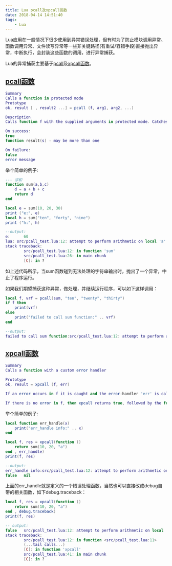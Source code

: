 ```yaml
---
title: Lua pcall及xpcall函数
date: 2018-04-14 14:51:40
tags: 
    - Lua
---
```


Lua应用在一般情况下很少使用到异常错误处理，但有时为了防止模块调用异常、函数调用异常、文件读写异常等一些非关键路径(有重试/容错手段)直接抛出异常，中断执行，会封装这些函数的调用，进行异常捕获。

Lua的异常捕获主要基于[pcall](https://www.lua.org/pil/8.4.html)及[xpcall函数](https://www.lua.org/pil/8.5.html)。

[pcall函数](https://www.gammon.com.au/scripts/doc.php?lua=pcall)
--

```Lua
Summary
Calls a function in protected mode
Prototype
ok, result [ , result2 ...] = pcall (f, arg1, arg2, ...)

Description
Calls function f with the supplied arguments in protected mode. Catches errors and returns:

On success:
true
function result(s) - may be more than one

On failure:
false
error message
```

举个简单的例子:
```Lua
--- 求和
function sum(a,b,c)
    d = a + b + c
    return d
end

local e = sum(10, 20, 30)
print ("e:", e)
local h = sum("ten", "forty", "nine")
print ("h:", h)

--output:
e:      60
lua: src/pcall_test.lua:12: attempt to perform arithmetic on local 'a' (a string value)
stack traceback:
        src/pcall_test.lua:12: in function 'sum'
        src/pcall_test.lua:26: in main chunk
        [C]: in ?
```
如上述代码所示，当sum函数碰到无法处理的字符串输出时，抛出了一个异常，中止了程序运行。

如果我们期望捕获这种异常，做处理，并继续运行程序，可以如下这样调用：
```Lua
local f, vrf = pcall(sum, "ten", "twenty", "thirty")
if f then
    print(vrf)
else
    print("failed to call sum function:" .. vrf)
end

--output:
failed to call sum function:src/pcall_test.lua:12: attempt to perform arithmetic on local 'a' (a string value)
```

[xpcall函数](https://www.gammon.com.au/scripts/doc.php?lua=xpcall)
--
```Lua
Summary
Calls a function with a custom error handler

Prototype
ok, result = xpcall (f, err)

If an error occurs in f it is caught and the error-handler 'err' is called. Then xpcall returns false, and whatever the error handler returned.

If there is no error in f, then xpcall returns true, followed by the function results from f.
```

举个简单的例子:
```Lua
local function err_handle(x)
    print("err_handle info:" .. x)
end

local f, res = xpcall(function ()
    return sum(10, 20, "a")
end , err_handle)
print(f, res)

--output:
err_handle info:src/pcall_test.lua:12: attempt to perform arithmetic on local 'c' (a string value)
false   nil
```
上面的err_handle就是定义的一个错误处理函数，当然也可以直接改成debug自带的相关函数，如下debug.traceback：
```Lua
local f, res = xpcall(function ()
    return sum(10, 20, "a")
end , debug.traceback)
print(f, res)

-- output:
false   src/pcall_test.lua:12: attempt to perform arithmetic on local 'c' (a string value)
stack traceback:
        src/pcall_test.lua:12: in function <src/pcall_test.lua:11>
        (...tail calls...)
        [C]: in function 'xpcall'
        src/pcall_test.lua:41: in main chunk
        [C]: in ?
```
